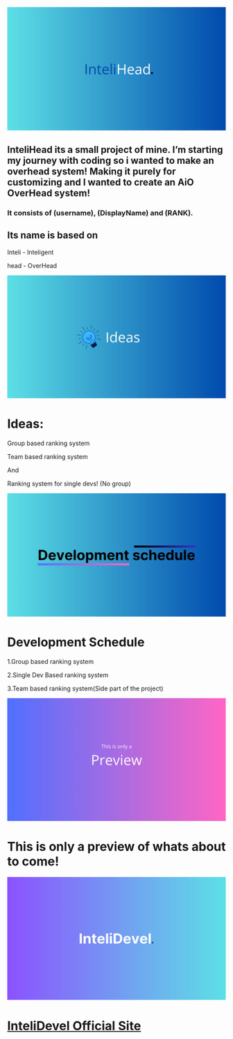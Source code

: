 <img src="InteliHead.jpg">

## InteliHead its a small project of mine. I’m starting my journey with coding so i wanted to make an overhead system! Making it purely for customizing and I wanted to create an AiO OverHead system!

### It consists of (username), (DisplayName) and (RANK).

## Its name is based on

Inteli - Inteligent

head - OverHead

<img src="Ideas.jpg">

# Ideas:

Group based ranking system

Team based ranking system

And

Ranking system for single devs! (No group)

<img src="Development Schedule.jpg">

# Development Schedule

1.Group based ranking system

2.Single Dev Based ranking system

3.Team based ranking system(Side part of the project)


<img src="Preview.jpg">

# This is only a preview of whats about to come!

<img src="InteliDevl.jpg">

# [InteliDevel Official Site](https://intelidevel.framer.website/)
